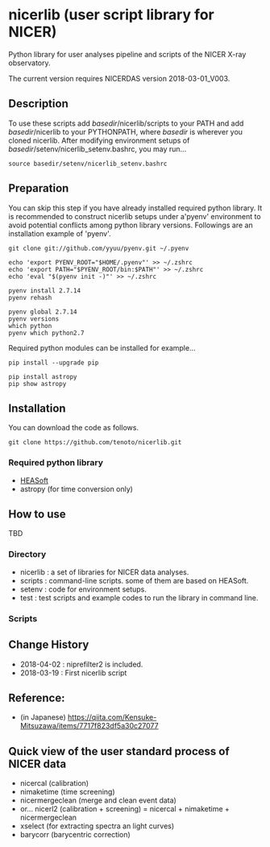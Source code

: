 # nicerlib (user script library for NICER)
Python library for user analyses pipeline and scripts of the NICER X-ray observatory.

The current version requires NICERDAS version 2018-03-01_V003. 

## Description

To use these scripts add *basedir*/nicerlib/scripts to your PATH and add *basedir*/nicerlib to your PYTHONPATH, where *basedir* is wherever you cloned nicerlib. After modifying environment setups of *basedir*/setenv/nicerlib_setenv.bashrc, you may run...

```
source basedir/setenv/nicerlib_setenv.bashrc
```


## Preparation 
You can skip this step if you have already installed required python library. It is recommended to construct nicerlib setups under a'pyenv' environment to avoid potential conflicts among python library versions. Followings are an installation example of 'pyenv'.

```
git clone git://github.com/yyuu/pyenv.git ~/.pyenv

echo 'export PYENV_ROOT="$HOME/.pyenv"' >> ~/.zshrc
echo 'export PATH="$PYENV_ROOT/bin:$PATH"' >> ~/.zshrc
echo 'eval "$(pyenv init -)"' >> ~/.zshrc

pyenv install 2.7.14
pyenv rehash
 
pyenv global 2.7.14
pyenv versions 
which python
pyenv which python2.7
```

Required python modules can be installed for example...

```
pip install --upgrade pip

pip install astropy
pip show astropy
```

## Installation
You can download the code as follows. 
```
git clone https://github.com/tenoto/nicerlib.git
```

### Required python library
- [HEASoft](https://heasarc.nasa.gov/lheasoft/)
- astropy (for time conversion only)

## How to use
TBD 

### Directory

- nicerlib : a set of libraries for NICER data analyses. 
- scripts : command-line scripts. some of them are based on HEASoft.
- setenv : code for environment setups.
- test : test scripts and example codes to run the library in command line. 

### Scripts


## Change History 
* 2018-04-02 : niprefilter2 is included. 
* 2018-03-19 : First nicerlib script 

## Reference:
- (in Japanese) https://qiita.com/Kensuke-Mitsuzawa/items/7717f823df5a30c27077 

## Quick view of the user standard process of NICER data 
- nicercal (calibration)
- nimaketime (time screening)
- nicermergeclean (merge and clean event data)
- or... nicerl2 (calibration + screening) = nicercal + nimaketime + nicermergeclean 
- xselect (for extracting spectra an light curves)
- barycorr (barycentric correction)





